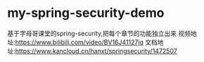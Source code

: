 # my-spring-security-demo
基于字母哥课堂的spring-security,把每个章节的功能独立出来
视频地址:https://www.bilibili.com/video/BV16J41127jq
文档地址:https://www.kancloud.cn/hanxt/springsecurity/1472507
